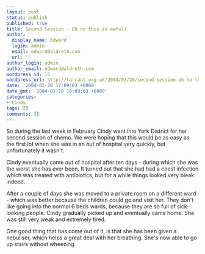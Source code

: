 ```yaml
---
layout: post
status: publish
published: true
title: Second Session - Oh no this is awful!
author:
  display_name: Edward
  login: admin
  email: edward@aldreth.com
  url: ''
author_login: admin
author_email: edward@aldreth.com
wordpress_id: 15
wordpress_url: http://tarrant.org.uk/2004/03/20/second-session-oh-no-this-is-awful/
date: '2004-03-20 17:09:03 +0000'
date_gmt: '2004-03-20 16:09:03 +0000'
categories:
- Cindy
tags: []
comments: []
---
```

<p>So during the last week in February Cindy went into York District for her second session of chemo.  We were hoping that this would be as easy as the first lot when she was in an out of hospital very quickly, but unfortunately it wasn't.</p>
<p>Cindy eventually came out of hospital after ten days - during which she was the worst she has ever been.  It turned out that she had had a chest infection which was treated with antibiotics, but for a while things looked very bleak indeed.</p>
<p>After a couple of days she was moved to a private room on a different ward - which was better because the children could go and visit her.  They don't like going into the normal 6 beds wards, because they are so full of sick-looking people.  Cindy gradually picked up and eventually came home.  She was still very weak and extremely tired.</p>
<p>One good thing that has come out of it, is that she has been given a nebuliser, which helps a great deal with her breathing.  She's now able to go up stairs without wheezing.</p>
